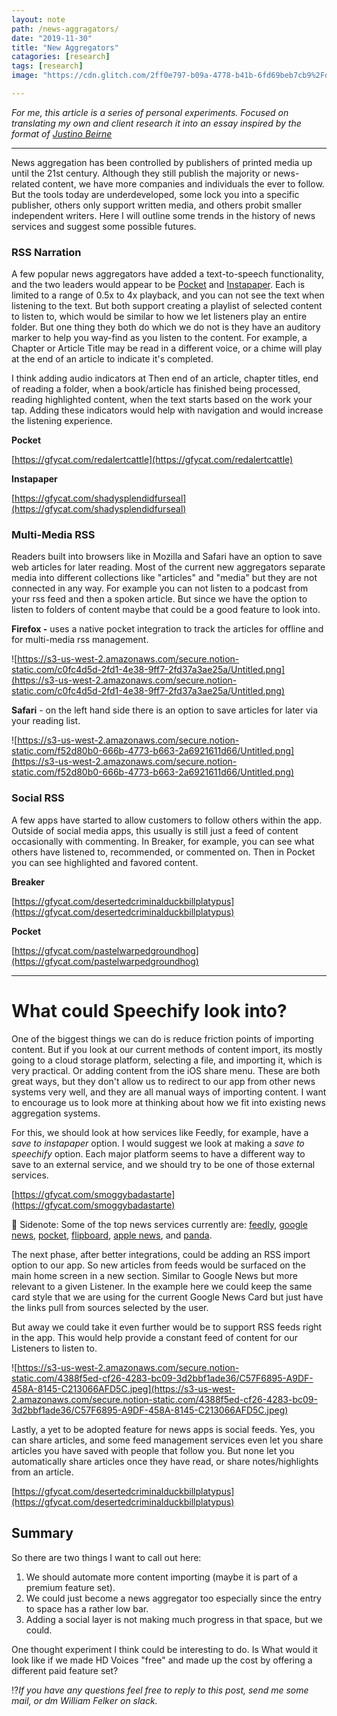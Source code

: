 ```yaml
---
layout: note
path: /news-aggragators/
date: "2019-11-30"
title: "New Aggregators"
catagories: [research]
tags: [research]
image: "https://cdn.glitch.com/2ff0e797-b09a-4778-b41b-6fd69beb7cb9%2FdirectNav_closeUp_v0.gif?v=1589715026860"

---
```


*For me, this article is a series of personal experiments. Focused on translating my own and client research it into an essay inspired by the format of [Justino Beirne](https://www.justinobeirne.com/the-centralization-of-cartography)*

---

News aggregation has been controlled by publishers of printed media up until the 21st century. Although they still publish the majority or news-related content, we have more companies and individuals the ever to follow. But the tools today are underdeveloped, some lock you into a specific publisher, others only support written media, and others probit smaller independent writers. Here I will outline some trends in the history of news services and suggest some possible futures.


### **RSS Narration**

A few popular news aggregators have added a text-to-speech functionality, and the two leaders would appear to be [Pocket](https://www.notion.so/tinyfactories/RSS-Readers-News-Apps-in-2020-bb8ae70fd78d42f28fabdacd1959bfbc) and [Instapaper](https://www.notion.so/tinyfactories/RSS-Readers-News-Apps-in-2020-bb8ae70fd78d42f28fabdacd1959bfbc). Each is limited to a range of 0.5x to 4x playback, and you can not see the text when listening to the text. But both support creating a playlist of selected content to listen to, which would be similar to how we let listeners play an entire folder. But one thing they both do which we do not is they have an auditory marker to help you way-find as you listen to the content. For example, a Chapter or Article Title may be read in a different voice, or a chime will play at the end of an article to indicate it's completed.

I think adding audio indicators at Then end of an article, chapter titles, end of reading a folder, when a book/article has finished being processed, reading highlighted content, when the text starts based on the work your tap. Adding these indicators would help with navigation and would increase the listening experience.

**Pocket**

[https://gfycat.com/redalertcattle](https://gfycat.com/redalertcattle)

**Instapaper**

[https://gfycat.com/shadysplendidfurseal](https://gfycat.com/shadysplendidfurseal)

### **Multi-Media RSS**

Readers built into browsers like in Mozilla and Safari have an option to save web articles for later reading. Most of the current new aggregators separate media into different collections like "articles" and "media" but they are not connected in any way. For example you can not listen to a podcast from your rss feed and then a spoken article. But since we have the option to listen to folders of content maybe that could be a good feature to look into.

**Firefox -** uses a native pocket integration to track the articles for offline and for multi-media rss management.

![https://s3-us-west-2.amazonaws.com/secure.notion-static.com/c0fc4d5d-2fd1-4e38-9ff7-2fd37a3ae25a/Untitled.png](https://s3-us-west-2.amazonaws.com/secure.notion-static.com/c0fc4d5d-2fd1-4e38-9ff7-2fd37a3ae25a/Untitled.png)

**Safari** - on the left hand side there is an option to save articles for later via your reading list.

![https://s3-us-west-2.amazonaws.com/secure.notion-static.com/f52d80b0-666b-4773-b663-2a6921611d66/Untitled.png](https://s3-us-west-2.amazonaws.com/secure.notion-static.com/f52d80b0-666b-4773-b663-2a6921611d66/Untitled.png)

### **Social RSS**

A few apps have started to allow customers to follow others within the app. Outside of social media apps, this usually is still just a feed of content occasionally with commenting. In Breaker, for example, you can see what others have listened to, recommended, or commented on. Then in Pocket you can see highlighted and favored content.

**Breaker**

[https://gfycat.com/desertedcriminalduckbillplatypus](https://gfycat.com/desertedcriminalduckbillplatypus)

**Pocket**

[https://gfycat.com/pastelwarpedgroundhog](https://gfycat.com/pastelwarpedgroundhog)

---

# What could Speechify look into?

One of the biggest things we can do is reduce friction points of importing content. But if you look at our current methods of content import, its mostly going to a cloud storage platform, selecting a file, and importing it, which is very practical. Or adding content from the iOS share menu. These are both great ways, but they don't allow us to redirect to our app from other news systems very well, and they are all manual ways of importing content. I want to encourage us to look more at thinking about how we fit into existing news aggregation systems.

For this, we should look at how services like Feedly, for example, have a *save to instapaper* option. I would suggest we look at making a *save to speechify* option. Each major platform seems to have a different way to save to an external service, and we should try to be one of those external services.

[https://gfycat.com/smoggybadastarte](https://gfycat.com/smoggybadastarte)

👀 Sidenote: Some of the top news services currently are: [feedly](http://feedly.com), [google news](https://news.google.com/?hl=en-US&gl=US&ceid=US:en), [pocket](https://getpocket.com), [flipboard](https://flipboard.com), [apple news](https://www.apple.com/apple-news/), and [panda](http://usepanda.com).

The next phase, after better integrations, could be adding an RSS import option to our app. So new articles from feeds would be surfaced on the main home screen in a new section. Similar to Google News but more relevant to a given Listener. In the example here we could keep the same card style that we are using for the current Google News Card but just have the links pull from sources selected by the user.

But away we could take it even further would be to support RSS feeds right in the app. This would help provide a constant feed of content for our Listeners to listen to.

![https://s3-us-west-2.amazonaws.com/secure.notion-static.com/4388f5ed-cf26-4283-bc09-3d2bbf1ade36/C57F6895-A9DF-458A-8145-C213066AFD5C.jpeg](https://s3-us-west-2.amazonaws.com/secure.notion-static.com/4388f5ed-cf26-4283-bc09-3d2bbf1ade36/C57F6895-A9DF-458A-8145-C213066AFD5C.jpeg)

Lastly, a yet to be adopted feature for news apps is social feeds. Yes, you can share articles, and some feed management services even let you share articles you have saved with people that follow you. But none let you automatically share articles once they have read, or share notes/highlights from an article.

[https://gfycat.com/desertedcriminalduckbillplatypus](https://gfycat.com/desertedcriminalduckbillplatypus)

## Summary

So there are two things I want to call out here:

1. We should automate more content importing (maybe it is part of a premium feature set).
2. We could just become a news aggregator too especially since the entry to space has a rather low bar.
3. Adding a social layer is not making much progress in that space, but we could.

One thought experiment I think could be interesting to do. Is What would it look like if we made HD Voices "free" and made up the cost by offering a different paid feature set?

⁉️*If you have any questions feel free to reply to this post, send me some mail, or dm William Felker on slack.*

